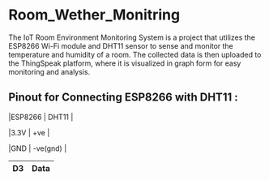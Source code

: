 # Room_Wether_Monitring

The IoT Room Environment Monitoring System is a project that utilizes the ESP8266 Wi-Fi module and DHT11 sensor to sense and monitor the temperature and humidity of a room. The collected data is then uploaded to the ThingSpeak platform, where it is visualized in graph form for easy monitoring and analysis.

Pinout for Connecting ESP8266 with DHT11 :
-------------------------
|ESP8266   |     DHT11  |

|3.3V      |    +ve     |

|GND       | -ve(gnd)   |

|D3        |   Data     |
|----------|------------|
